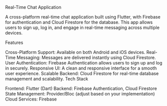 Real-Time Chat Application

A cross-platform real-time chat application built using Flutter, with Firebase for authentication and Cloud Firestore for the database. This app allows users to sign up, log in, and engage in real-time messaging across multiple devices.

Features

Cross-Platform Support: Available on both Android and iOS devices.
Real-Time Messaging: Messages are delivered instantly using Cloud Firestore.
User Authentication: Firebase Authentication allows users to sign up and log in securely.
Responsive UI: A clean and responsive interface for a smooth user experience.
Scalable Backend: Cloud Firestore for real-time database management and scalability.
Tech Stack

Frontend: Flutter (Dart)
Backend: Firebase Authentication, Cloud Firestore
State Management: Provider/Bloc (adjust based on your implementation)
Cloud Services: Firebase
